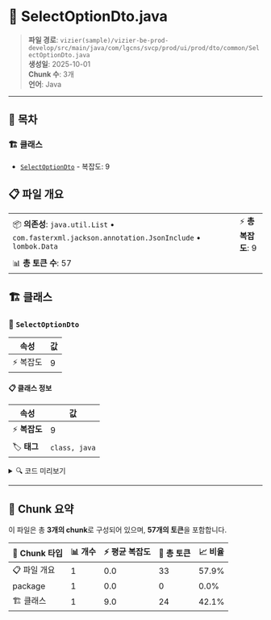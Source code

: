 # 📄 SelectOptionDto.java

> **파일 경로**: `vizier(sample)/vizier-be-prod-develop/src/main/java/com/lgcns/svcp/prod/ui/prod/dto/common/SelectOptionDto.java`  
> **생성일**: 2025-10-01  
> **Chunk 수**: 3개  
> **언어**: Java
---

## 📑 목차

### 🏗️ 클래스
- [`SelectOptionDto`](#class-selectoptiondto) - 복잡도: 9

## 📋 파일 개요

| | |
|--|--|
| 📦 **의존성**: `java.util.List` • `com.fasterxml.jackson.annotation.JsonInclude` • `lombok.Data` | ⚡ **총 복잡도**: 9 |
| 📊 **총 토큰 수**: 57 |  |



## 🏗️ 클래스

### <a id="class-selectoptiondto"></a>🎯 `SelectOptionDto`

| 속성 | 값 |
|------|----|
| ⚡ 복잡도 | 9 |



#### 📋 클래스 정보

| 속성 | 값 |
|------|----|
| ⚡ **복잡도** | 9 || 📍 **라인 범위** | 10-10 |
| 🏷️ **태그** | `class, java` |

<details>
<summary>🔍 코드 미리보기</summary>

```java
public class SelectOptionDto {
	private String value;
	private String label;
	private String cmcdDetlId;
	private String cmcdDetlNm;
	private int sortNo;
	@JsonInclude(JsonInclude.Include.NON_NULL)
	private List<SelectOptionDto> subOptions;
}...
```

**Chunk 정보**
- 🆔 **ID**: `347b39c9977a`
- 📍 **라인**: 10-10
- 📊 **토큰**: 24
- 🏷️ **태그**: `class, java`

</details>

---





## 🧩 Chunk 요약

이 파일은 총 **3개의 chunk**로 구성되어 있으며, **57개의 토큰**을 포함합니다.

| 🧩 Chunk 타입 | 📊 개수 | ⚡ 평균 복잡도 | 📝 총 토큰 | 📈 비율 |
|---------------|--------|-------------|----------|--------|
| 📋 파일 개요 | 1 | 0.0 | 33 | 57.9% |
| package | 1 | 0.0 | 0 | 0.0% |
| 🏗️ 클래스 | 1 | 9.0 | 24 | 42.1% |

